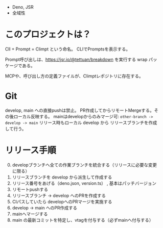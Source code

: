 - Deno, JSR
- 全域性

# このプロジェクトは？

ClI + Prompt = Climpt という命名。
CLIでPromptsを表示する。

Prompt呼び出しは、https://jsr.io/@tettuan/breakdown を実行する wrap パッケージである。

MCPや、呼び出し方の定義ファイルが、Climptレポジトリに存在する。

# Git
develop, main への直接pushは禁止。
PR作成してからリモートMergeする。その後ローカル反映する。
mainはdevelopからのみマージ可: `other-branch -> develop -> main`
リリース時もローカル develop から リリースブランチを作成して行う。

# リリース手順

0. developブランチへ全ての作業ブランチを統合する（リリースに必要な変更に限る）
1. リリースブランチを develop から派生して作成する
2. リリース番号をあげる（deno.json, version.ts） , 基本はパッチバージョン
3. リモートpushする
4. リリースブランチ -> develop へのPRを作成する
5. CIパスしていたら developへのPRマージを実施する
6. develop -> main へのPR作成する
7. mainへマージする
8. main の最新コミットを特定し、vtagを付与する（必ずmainへ付与する）
